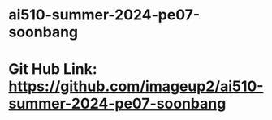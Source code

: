 # ai510-summer-2024-pe07-soonbang

# Git Hub Link: https://github.com/imageup2/ai510-summer-2024-pe07-soonbang 